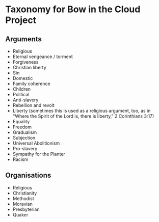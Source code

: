 # Taxonomy for Bow in the Cloud Project

## Arguments

- Religious
 - Eternal vengeance / torment
 - Forgiveness
 - Christian liberty
 - Sin
- Domestic
 - Family coherence
 - Children
- Political
 - Anti-slavery
  - Rebellion and revolt
  - Liberty (sometimes this is used as a religious argument, too, as in "Where the Spirit of the Lord is, there is liberty," 2 Corinthians 3:17)
  - Equality
  - Freedom
  - Gradualism
  - Subjection
  - Universal Abolitionism
 - Pro-slavery
  - Sympathy for the Planter
  - Racism

## Organisations

- Religious
 - Christianity
  - Methodist
  - Moravian
  - Presbyterian
  - Quaker